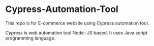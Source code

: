 # Cypress-Automation-Tool
This repo is for E-commerce website using Cypress automation tool.

 *Cypress* is web automation tool Node- JS based. It uses Java script programming language.
